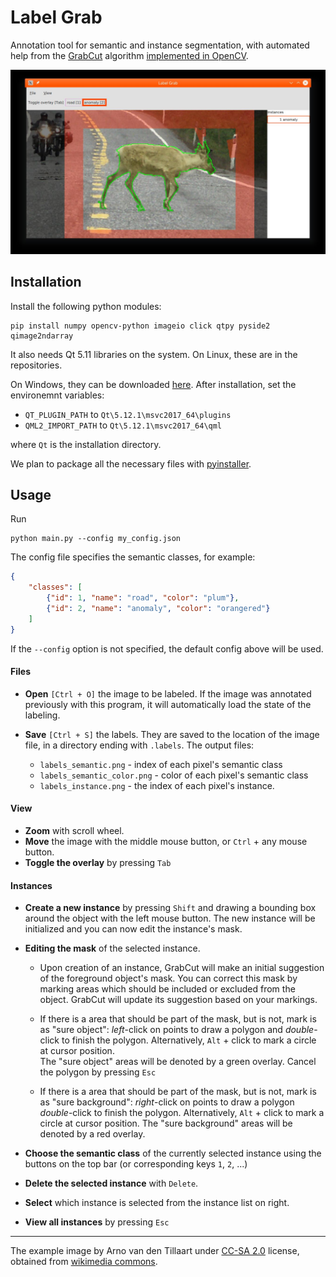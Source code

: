  
# Label Grab

Annotation tool for semantic and instance segmentation,
with automated help from the [GrabCut](https://cvg.ethz.ch/teaching/cvl/2012/grabcut-siggraph04.pdf) algorithm [implemented in OpenCV](https://docs.opencv.org/4.0.1/d8/d83/tutorial_py_grabcut.html).


<img src="doc/label_grab_example.jpg" />

## Installation
Install the following python modules:
```
pip install numpy opencv-python imageio click qtpy pyside2 qimage2ndarray
```

It also needs Qt 5.11 libraries on the system.
On Linux, these are in the repositories.

On Windows, they can be downloaded [here](https://www.qt.io/download-qt-installer). 
After installation, set the environemnt variables: 
* `QT_PLUGIN_PATH` to `Qt\5.12.1\msvc2017_64\plugins`
* `QML2_IMPORT_PATH` to `Qt\5.12.1\msvc2017_64\qml`

where `Qt` is the installation directory.

We plan to package all the necessary files with [pyinstaller](https://www.pyinstaller.org/).



## Usage

Run
```
python main.py --config my_config.json
```

The config file specifies the semantic classes, for example:
```json
{
	"classes": [
		{"id": 1, "name": "road", "color": "plum"},
		{"id": 2, "name": "anomaly", "color": "orangered"}
	]
}
```
If the `--config` option is not specified, the default config above will be used.

#### Files

* **Open** `[Ctrl + O]` the image to be labeled. If the image was annotated previously with this program, it will automatically load the state of the labeling.

* **Save** `[Ctrl + S]` the labels. They are saved to the location of the image file, in a directory ending with `.labels`. The output files:
	* `labels_semantic.png` - index of each pixel's semantic class
	* `labels_semantic_color.png` - color of each pixel's semantic class
	* `labels_instance.png` - the index of each pixel's instance.

#### View
* **Zoom** with scroll wheel.
* **Move** the image with the middle mouse button, or `Ctrl` + any mouse button.
* **Toggle the overlay** by pressing `Tab`

#### Instances

* **Create a new instance** by pressing `Shift` and drawing a bounding box around the object with the left mouse button.
The new instance will be initialized and you can now edit the instance's mask.

* **Editing the mask** of the selected instance.

	* Upon creation of an instance, GrabCut will make an initial suggestion of the foreground object's mask.
	You can correct this mask by marking areas which should be included or excluded from the object.
	GrabCut will update its suggestion based on your markings.

	* If there is a area that should be part of the mask, but is not, mark is as "sure object": *left*-click on points to draw a polygon and *double*-click to finish the polygon. Alternatively, `Alt` + click to mark a circle at cursor position. 	
	The "sure object" areas will be denoted by a green overlay. Cancel the polygon by pressing `Esc`

	* If there is a area that should be part of the mask, but is not, mark is as "sure background": *right*-click on points to draw a polygon *double*-click to finish the polygon. Alternatively, `Alt` + click to mark a circle at cursor position.
	The "sure background" areas will be denoted by a red overlay.

* **Choose the semantic class** of the currently selected instance using the buttons on the top bar (or corresponding keys `1`, `2`, ...)

* **Delete the selected instance** with `Delete`.

* **Select** which instance is selected from the instance list on right.

* **View all instances** by pressing `Esc`

------

The example image by Arno van den Tillaart under [CC-SA 2.0](https://creativecommons.org/licenses/by-sa/2.0/deed.en) license, obtained from [wikimedia commons](https://commons.wikimedia.org/wiki/File:E6_near_Kv%C3%A6nangen.jpg).